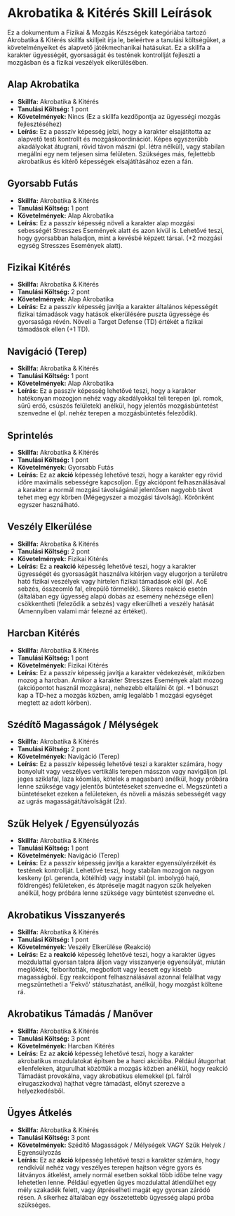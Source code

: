 # Akrobatika & Kitérés Skill Leírások

Ez a dokumentum a Fizikai & Mozgás Készségek kategóriába tartozó Akrobatika & Kitérés skillfa skilljeit írja le, beleértve a tanulási költségüket, a követelményeiket és alapvető játékmechanikai hatásukat. Ez a skillfa a karakter ügyességét, gyorsaságát és testének kontrollját fejleszti a mozgásban és a fizikai veszélyek elkerülésében.

## Alap Akrobatika
* **Skillfa:** Akrobatika & Kitérés
* **Tanulási Költség:** 1 pont
* **Követelmények:** Nincs (Ez a skillfa kezdőpontja az ügyességi mozgás fejlesztéséhez)
* **Leírás:** Ez a passzív képesség jelzi, hogy a karakter elsajátította az alapvető testi kontrollt és mozgáskoordinációt. Képes egyszerűbb akadályokat átugrani, rövid távon mászni (pl. létra nélkül), vagy stabilan megállni egy nem teljesen sima felületen. Szükséges más, fejlettebb akrobatikus és kitérő képességek elsajátításához ezen a fán.

## Gyorsabb Futás
* **Skillfa:** Akrobatika & Kitérés
* **Tanulási Költség:** 1 pont
* **Követelmények:** Alap Akrobatika
* **Leírás:** Ez a passzív képesség növeli a karakter alap mozgási sebességét Stresszes Események alatt és azon kívül is. Lehetővé teszi, hogy gyorsabban haladjon, mint a kevésbé képzett társai. (+2 mozgási egység Stresszes Események alatt).

## Fizikai Kitérés
* **Skillfa:** Akrobatika & Kitérés
* **Tanulási Költség:** 2 pont
* **Követelmények:** Alap Akrobatika
* **Leírás:** Ez a passzív képesség javítja a karakter általános képességét fizikai támadások vagy hatások elkerülésére puszta ügyessége és gyorsasága révén. Növeli a Target Defense (TD) értékét a fizikai támadások ellen (+1 TD).

## Navigáció (Terep)
* **Skillfa:** Akrobatika & Kitérés
* **Tanulási Költség:** 1 pont
* **Követelmények:** Alap Akrobatika
* **Leírás:** Ez a passzív képesség lehetővé teszi, hogy a karakter hatékonyan mozogjon nehéz vagy akadályokkal teli terepen (pl. romok, sűrű erdő, csúszós felületek) anélkül, hogy jelentős mozgásbüntetést szenvedne el (pl. nehéz terepen a mozgásbüntetés feleződik).

## Sprintelés
* **Skillfa:** Akrobatika & Kitérés
* **Tanulási Költség:** 1 pont
* **Követelmények:** Gyorsabb Futás
* **Leírás:** Ez az **akció** képesség lehetővé teszi, hogy a karakter egy rövid időre maximális sebességre kapcsoljon. Egy akciópont felhasználásával a karakter a normál mozgási távolságánál jelentősen nagyobb távot tehet meg egy körben (Mégegyszer a mozgási távolság). Körönként egyszer használható.

## Veszély Elkerülése
* **Skillfa:** Akrobatika & Kitérés
* **Tanulási Költség:** 2 pont
* **Követelmények:** Fizikai Kitérés
* **Leírás:** Ez a **reakció** képesség lehetővé teszi, hogy a karakter ügyességét és gyorsaságát használva kitérjen vagy elugorjon a területre ható fizikai veszélyek vagy hirtelen fizikai támadások elől (pl. AoE sebzés, összeomló fal, elrepülő törmelék). Sikeres reakció esetén (általában egy ügyesség alapú dobás az esemény nehézsége ellen) csökkentheti (feleződik a sebzés) vagy elkerülheti a veszély hatását (Amennyiben valami már felezné az értéket).

## Harcban Kitérés
* **Skillfa:** Akrobatika & Kitérés
* **Tanulási Költség:** 1 pont
* **Követelmények:** Fizikai Kitérés
* **Leírás:** Ez a passzív képesség javítja a karakter védekezését, miközben mozog a harcban. Amikor a karakter Stresszes Események alatt mozog (akciópontot használ mozgásra), nehezebb eltalálni őt (pl. +1 bónuszt kap a TD-hez a mozgás közben, amíg legalább 1 mozgási egységet megtett az adott körben).

## Szédítő Magasságok / Mélységek
* **Skillfa:** Akrobatika & Kitérés
* **Tanulási Költség:** 2 pont
* **Követelmények:** Navigáció (Terep)
* **Leírás:** Ez a passzív képesség lehetővé teszi a karakter számára, hogy bonyolult vagy veszélyes vertikális terepen másszon vagy navigáljon (pl. jeges sziklafal, laza kőomlás, kötelek a magasban) anélkül, hogy próbára lenne szüksége vagy jelentős büntetéseket szenvedne el. Megszünteti a büntetéseket ezeken a felületeken, és növeli a mászás sebességét vagy az ugrás magasságát/távolságát (2x).

## Szűk Helyek / Egyensúlyozás
* **Skillfa:** Akrobatika & Kitérés
* **Tanulási Költség:** 1 pont
* **Követelmények:** Navigáció (Terep)
* **Leírás:** Ez a passzív képesség javítja a karakter egyensúlyérzékét és testének kontrollját. Lehetővé teszi, hogy stabilan mozogjon nagyon keskeny (pl. gerenda, kötélhíd) vagy instabil (pl. imbolygó hajó, földrengés) felületeken, és átpréselje magát nagyon szűk helyeken anélkül, hogy próbára lenne szüksége vagy büntetést szenvedne el.

## Akrobatikus Visszanyerés
* **Skillfa:** Akrobatika & Kitérés
* **Tanulási Költség:** 1 pont
* **Követelmények:** Veszély Elkerülése (Reakció)
* **Leírás:** Ez a **reakció** képesség lehetővé teszi, hogy a karakter ügyes mozdulattal gyorsan talpra álljon vagy visszanyerje egyensúlyát, miután meglökték, felborították, megbotlott vagy leesett egy kisebb magasságból. Egy reakciópont felhasználásával azonnal felállhat vagy megszüntetheti a 'Fekvő' státuszhatást, anélkül, hogy mozgást költene rá.

## Akrobatikus Támadás / Manőver
* **Skillfa:** Akrobatika & Kitérés
* **Tanulási Költség:** 3 pont
* **Követelmények:** Harcban Kitérés
* **Leírás:** Ez az **akció** képesség lehetővé teszi, hogy a karakter akrobatikus mozdulatokat építsen be a harci akcióiba. Például átugorhat ellenfeleken, átgurulhat közöttük a mozgás közben anélkül, hogy reakció Támadást provokálna, vagy akrobatikus elemekkel (pl. falról elrugaszkodva) hajthat végre támadást, előnyt szerezve a helyezkedésből.

## Ügyes Átkelés
* **Skillfa:** Akrobatika & Kitérés
* **Tanulási Költség:** 3 pont
* **Követelmények:** Szédítő Magasságok / Mélységek VAGY Szűk Helyek / Egyensúlyozás
* **Leírás:** Ez az **akció** képesség lehetővé teszi a karakter számára, hogy rendkívül nehéz vagy veszélyes terepen hajtson végre gyors és látványos átkelést, amely normál esetben sokkal több időbe telne vagy lehetetlen lenne. Például egyetlen ügyes mozdulattal átlendülhet egy mély szakadék felett, vagy átpréselheti magát egy gyorsan záródó résen. A sikerhez általában egy összetettebb ügyesség alapú próba szükséges.